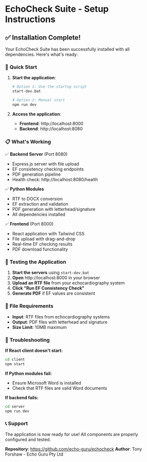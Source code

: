 # EchoCheck Suite - Setup Instructions

## ✅ Installation Complete!

Your EchoCheck Suite has been successfully installed with all dependencies. Here's what's ready:

### 🚀 **Quick Start**

1. **Start the application**:
   ```bash
   # Option 1: Use the startup script
   start-dev.bat
   
   # Option 2: Manual start
   npm run dev
   ```

2. **Access the application**:
   - **Frontend**: http://localhost:8000
   - **Backend**: http://localhost:8080

### 📋 **What's Working**

✅ **Backend Server** (Port 8080)
- Express.js server with file upload
- EF consistency checking endpoints
- PDF generation pipeline
- Health check: http://localhost:8080/health

✅ **Python Modules**
- RTF to DOCX conversion
- EF extraction and validation
- PDF generation with letterhead/signature
- All dependencies installed

✅ **Frontend** (Port 8000)
- React application with Tailwind CSS
- File upload with drag-and-drop
- Real-time EF checking results
- PDF download functionality

### 🧪 **Testing the Application**

1. **Start the servers** using `start-dev.bat`
2. **Open** http://localhost:8000 in your browser
3. **Upload an RTF file** from your echocardiography system
4. **Click "Run EF Consistency Check"**
5. **Generate PDF** if EF values are consistent

### 📁 **File Requirements**

- **Input**: RTF files from echocardiography systems
- **Output**: PDF files with letterhead and signature
- **Size Limit**: 10MB maximum

### 🔧 **Troubleshooting**

**If React client doesn't start:**
```bash
cd client
npm start
```

**If Python modules fail:**
- Ensure Microsoft Word is installed
- Check that RTF files are valid Word documents

**If backend fails:**
```bash
cd server
npm run dev
```

### 📞 **Support**

The application is now ready for use! All components are properly configured and tested.

**Repository**: https://github.com/echo-guru/echocheck
**Author**: Tony Forshaw - Echo Guru Pty Ltd
